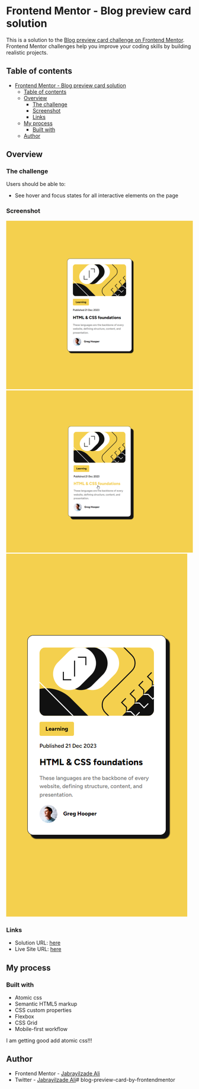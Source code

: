 # Frontend Mentor - Blog preview card solution

This is a solution to the [Blog preview card challenge on Frontend Mentor](https://www.frontendmentor.io/challenges/blog-preview-card-ckPaj01IcS). Frontend Mentor challenges help you improve your coding skills by building realistic projects. 

## Table of contents

- [Frontend Mentor - Blog preview card solution](#frontend-mentor---blog-preview-card-solution)
  - [Table of contents](#table-of-contents)
  - [Overview](#overview)
    - [The challenge](#the-challenge)
    - [Screenshot](#screenshot)
    - [Links](#links)
  - [My process](#my-process)
    - [Built with](#built-with)
  - [Author](#author)


## Overview

### The challenge

Users should be able to:

- See hover and focus states for all interactive elements on the page

### Screenshot

![](./design/my-design/desktop.png)
![](./design/my-design/active-states.png)
![](./design/my-design/mobile.png)

### Links

- Solution URL: [here](https://your-solution-url.com)
- Live Site URL: [here](https://blog-preview-jabrayilzade-ali.netlify.app/)

## My process

### Built with

- Atomic css
- Semantic HTML5 markup
- CSS custom properties
- Flexbox
- CSS Grid
- Mobile-first workflow

I am getting good add atomic css!!!


## Author

- Frontend Mentor - [Jabrayilzade Ali](https://www.frontendmentor.io/profile/jabrayilzadeali)
- Twitter - [Jabrayilzade Ali](https://twitter.com/JabrayilzadeAli)# blog-preview-card-by-frontendmentor
